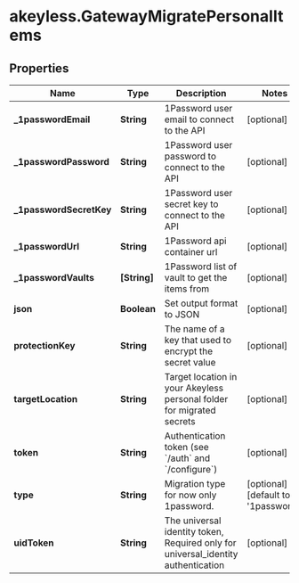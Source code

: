 # akeyless.GatewayMigratePersonalItems

## Properties

Name | Type | Description | Notes
------------ | ------------- | ------------- | -------------
**_1passwordEmail** | **String** | 1Password user email to connect to the API | [optional] 
**_1passwordPassword** | **String** | 1Password user password to connect to the API | [optional] 
**_1passwordSecretKey** | **String** | 1Password user secret key to connect to the API | [optional] 
**_1passwordUrl** | **String** | 1Password api container url | [optional] 
**_1passwordVaults** | **[String]** | 1Password list of vault to get the items from | [optional] 
**json** | **Boolean** | Set output format to JSON | [optional] 
**protectionKey** | **String** | The name of a key that used to encrypt the secret value | [optional] 
**targetLocation** | **String** | Target location in your Akeyless personal folder for migrated secrets | [optional] 
**token** | **String** | Authentication token (see &#x60;/auth&#x60; and &#x60;/configure&#x60;) | [optional] 
**type** | **String** | Migration type for now only 1password. | [optional] [default to &#39;1password&#39;]
**uidToken** | **String** | The universal identity token, Required only for universal_identity authentication | [optional] 


